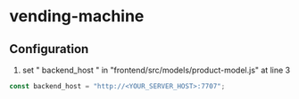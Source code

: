 # vending-machine

## Configuration

1. set " backend_host " in "frontend/src/models/product-model.js" at line 3

```javascript
const backend_host = "http://<YOUR_SERVER_HOST>:7707";
```
